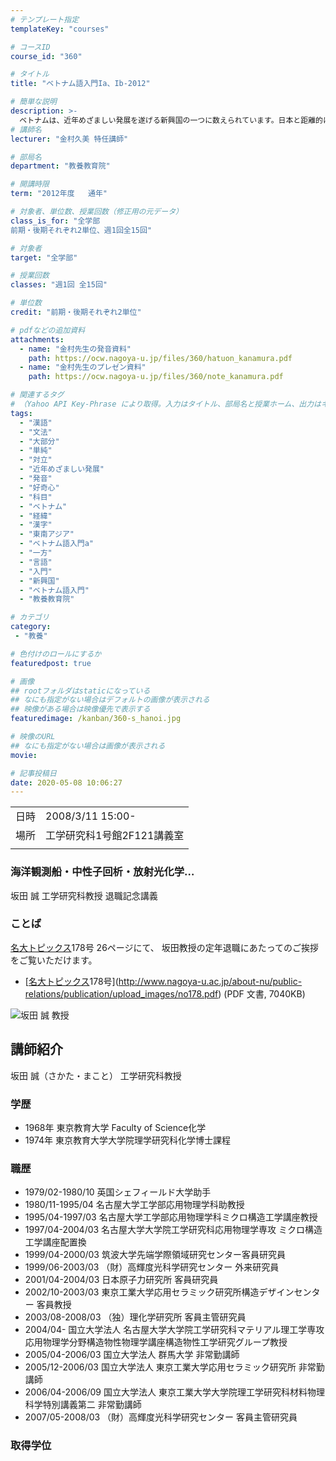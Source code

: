 ```yaml
---
# テンプレート指定
templateKey: "courses"

# コースID
course_id: "360"

# タイトル
title: "ベトナム語入門Ia、Ib-2012"

# 簡単な説明
description: >-
  ベトナムは、近年めざましい発展を遂げる新興国の一つに数えられています。日本と距離的に近く、文化的にも似た部分があり、日本人にとってますます身近な国になってきています。みなさんの中には、これからベトナムに旅行したり、ベトナムについて研究をしたり、あるいはベトナムで仕事をすることになる方もいるかもしれません。 この授業は、ベトナム語を通してベトナムを知り、親しく感じてもらえるようになることを目的と ....
# 講師名
lecturer: "金村久美 特任講師"

# 部局名
department: "教養教育院"

# 開講時限
term: "2012年度	通年"

# 対象者、単位数、授業回数（修正用の元データ）
class_is_for: "全学部
前期・後期それぞれ2単位、週1回全15回"

# 対象者
target: "全学部"

# 授業回数
classes: "週1回 全15回"

# 単位数
credit: "前期・後期それぞれ2単位"

# pdfなどの追加資料
attachments:
  - name: "金村先生の発音資料" 
    path: https://ocw.nagoya-u.jp/files/360/hatuon_kanamura.pdf
  - name: "金村先生のプレゼン資料" 
    path: https://ocw.nagoya-u.jp/files/360/note_kanamura.pdf

# 関連するタグ
# （Yahoo API Key-Phrase により取得。入力はタイトル、部局名と授業ホーム、出力はキーフレーズ（tags））
tags:
  - "漢語"
  - "文法"
  - "大部分"
  - "単純"
  - "対立"
  - "近年めざましい発展"
  - "発音"
  - "好奇心"
  - "科目"
  - "ベトナム"
  - "経緯"
  - "漢字"
  - "東南アジア"
  - "ベトナム語入門a"
  - "一方"
  - "言語"
  - "入門"
  - "新興国"
  - "ベトナム語入門"
  - "教養教育院"

# カテゴリ
category:
 - "教養"

# 色付けのロールにするか
featuredpost: true

# 画像
## rootフォルダはstaticになっている
## なにも指定がない場合はデフォルトの画像が表示される
## 映像がある場合は映像優先で表示する
featuredimage: /kanban/360-s_hanoi.jpg

# 映像のURL
## なにも指定がない場合は画像が表示される
movie: 

# 記事投稿日
date: 2020-05-08 10:06:27
---
```


|   |   |
|---|---|
| 日時 | 2008/3/11  15:00- |
| 場所 | 工学研究科1号館2F121講義室 |
|   |   |


### 海洋観測船・中性子回析・放射光化学…

坂田 誠 工学研究科教授 退職記念講義

### ことば

[名大トピックス](http://www.nagoya-u.ac.jp/about-nu/public-relations/publication/topics-archive.html)178号 26ページにて、
坂田教授の定年退職にあたってのご挨拶をご覧いただけます。

* [[名大トピックス](http://www.nagoya-u.ac.jp/about-nu/public-relations/publication/topics-archive.html)178号](http://www.nagoya-u.ac.jp/about-nu/public-relations/publication/upload_images/no178.pdf) (PDF 文書, 7040KB)


![坂田 誠 教授](https://ocw.nagoya-u.jp/files/97/sakata_kao.jpg)  

## 講師紹介

坂田 誠（さかた・まこと） 工学研究科教授 

### 学歴

  * 1968年 東京教育大学 Faculty of Science化学
  * 1974年 東京教育大学大学院理学研究科化学博士課程

### 職歴

  * 1979/02-1980/10 英国シェフィールド大学助手
  * 1980/11-1995/04 名古屋大学工学部応用物理学科助教授
  * 1995/04-1997/03 名古屋大学工学部応用物理学科ミクロ構造工学講座教授
  * 1997/04-2004/03 名古屋大学大学院工学研究科応用物理学専攻 ミクロ構造工学講座配置換
  * 1999/04-2000/03 筑波大学先端学際領域研究センター客員研究員
  * 1999/06-2003/03 （財）高輝度光科学研究センター 外来研究員
  * 2001/04-2004/03 日本原子力研究所 客員研究員
  * 2002/10-2003/03 東京工業大学応用セラミック研究所構造デザインセンター 客員教授
  * 2003/08-2008/03 （独）理化学研究所 客員主管研究員
  * 2004/04- 国立大学法人 名古屋大学大学院工学研究科マテリアル理工学専攻 応用物理学分野構造物性物理学講座構造物性工学研究グループ教授
  * 2005/04-2006/03 国立大学法人 群馬大学 非常勤講師
  * 2005/12-2006/03 国立大学法人 東京工業大学応用セラミック研究所 非常勤講師
  * 2006/04-2006/09 国立大学法人 東京工業大学大学院理工学研究科材料物理科学特別講義第二 非常勤講師
  * 2007/05-2008/03 （財）高輝度光科学研究センター 客員主管研究員

### 取得学位

